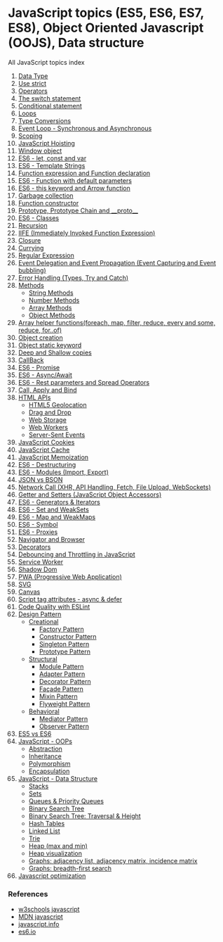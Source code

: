 # JavaScript topics (ES5, ES6, ES7, ES8), Object Oriented Javascript (OOJS), Data structure
All JavaScript topics index

<ol>
  <li><a href="javascript:;" title="Data Type">Data Type</a></li>
  <li><a href="javascript:;" title="Use strict">Use strict</a></li>
  <li><a href="javascript:;" title="Operators">Operators</a></li>
  <li><a href="javascript:;" title="The switch statement">The switch statement</a></li>
  <li><a href="javascript:;" title="Conditional statement">Conditional statement</a></li>
  <li><a href="javascript:;" title="Loops">Loops</a></li>
  <li><a href="javascript:;" title="Type Conversions">Type Conversions</a></li>
  <li><a href="https://github.com/suryansh54/Javascript-callback-promise-async-and-await/blob/master/README.md#synchronous-and-asynchronous" title="Event Loop - Synchronous and Asynchronous">Event Loop - Synchronous and Asynchronous</a></li>
  <li><a href="javascript:;" title="Scoping">Scoping</a></li>
  <li><a href="javascript:;" title="JavaScript Hoisting">JavaScript Hoisting</a></li>
  <li><a href="javascript:;" title="Window object">Window object</a></li>
  <li><a href="javascript:;" title="ES6 - let, const and var">ES6 - let, const and var</a></li>
  <li><a href="javascript:;" title="ES6 - Template Strings">ES6 - Template Strings</a></li>
  <li><a href="javascript:;" title="Function expression and Function declaration">Function expression and Function declaration</a></li>
  <li><a href="javascript:;" title="ES6 - Function with default parameters">ES6 - Function with default parameters</a></li>
  <li><a href="javascript:;" title="ES6 - this keyword and Arrow function">ES6 - this keyword and Arrow function</a></li>
  <li><a href="javascript:;" title="Garbage collection">Garbage collection</a></li>
  <li><a href="javascript:;" title="Function constructor">Function constructor</a></li>
  <li><a href="javascript:;" title="Prototype, Prototype Chain and __proto__">Prototype, Prototype Chain and __proto__</a></li>
  <li><a href="javascript:;" title="ES6 - Classes">ES6 - Classes</a></li>
  <li><a href="javascript:;" title="Recursion">Recursion</a></li>
  <li><a href="javascript:;" title="IIFE (Immediately Invoked Function Expression)">IIFE (Immediately Invoked Function Expression)</a></li>
  <li><a href="javascript:;" title="Closure">Closure</a></li>
  <li><a href="javascript:;" title="Currying">Currying</a></li>
  <li><a href="javascript:;" title="Regular Expression">Regular Expression</a></li>
  <li><a href="javascript:;" title="Event Delegation and Event Propagation (Event Capturing and Event bubbling)">Event Delegation and Event Propagation (Event Capturing and Event bubbling)</a></li>
  <li><a href="https://github.com/suryansh54/javascript-error-handling" title="Error Handling (Types, Try and Catch)">Error Handling (Types, Try and Catch)</a></li>
  <li><a href="javascript:;" title="Methods">Methods</a>
      <ul>
        <li><a href="javascript:;" title="String Methods">String Methods</a></li>
        <li><a href="javascript:;" title="Number Methods">Number Methods</a></li>
        <li><a href="javascript:;" title="Array Methods">Array Methods</a></li>
        <li><a href="javascript:;" title="Object Methods">Object Methods</a></li>
      </ul>
  </li>
  <li><a href="javascript:;" title="Array helper functions(foreach, map, filter, reduce, every and some, reduce, for..of)">Array helper functions(foreach, map, filter, reduce, every and some, reduce, for..of)</a></li>
  <li><a href="javascript:;" title="Object creation">Object creation</a></li>
  <li><a href="javascript:;" title="Object static keyword">Object static keyword</a></li>
  <li><a href="javascript:;" title="Deep and Shallow copies">Deep and Shallow copies</a></li>
  <li><a href="https://github.com/suryansh54/Javascript-callback-promise-async-and-await/blob/master/README.md#callback" title="CallBack">CallBack</a></li>
  <li><a href="https://github.com/suryansh54/Javascript-callback-promise-async-and-await/blob/master/README.md#promise" title="ES6 - Promise">ES6 - Promise</a></li>
  <li><a href="https://github.com/suryansh54/Javascript-callback-promise-async-and-await/blob/master/README.md#asyncawait" title="ES6 - Async/Await">ES6 - Async/Await</a></li>
  <li><a href="javascript:;" title="ES6 - Rest parameters and Spread Operators">ES6 - Rest parameters and Spread Operators</a></li>
  <li><a href="javascript:;" title="Call, Apply and Bind">Call, Apply and Bind</a></li>
  <li><a href="javascript:;" title="HTML APIs">HTML APIs</a>
      <ul>
        <li><a href="javascript:;" title="HTML5 Geolocation">HTML5 Geolocation</a></li>
        <li><a href="javascript:;" title="Drag and Drop">Drag and Drop</a></li>
        <li><a href="javascript:;" title="Web Storage">Web Storage</a></li>
        <li><a href="javascript:;" title="Web Workers">Web Workers</a></li>
        <li><a href="javascript:;" title="Server-Sent Events">Server-Sent Events</a></li>
      </ul>
  </li>
  <li><a href="javascript:;" title="JavaScript Cookies">JavaScript Cookies</a></li>
  <li><a href="javascript:;" title="JavaScript Cache">JavaScript Cache</a></li>
  <li><a href="javascript:;" title="JavaScript Memoization">JavaScript Memoization</a></li>
  <li><a href="javascript:;" title="ES6 - Destructuring">ES6 - Destructuring</a></li>
  <li><a href="javascript:;" title="ES6 - Modules (Import, Export)">ES6 - Modules (Import, Export)</a></li>
  <li><a href="javascript:;" title="JSON vs BSON">JSON vs BSON</a></li>
  <li><a href="javascript:;" title="Network Call (XHR, API Handling, Fetch, File Upload, WebSockets)">Network Call (XHR, API Handling, Fetch, File Upload, WebSockets)</a></li>
  <li><a href="javascript:;" title="Getter and Setters (JavaScript Object Accessors)">Getter and Setters (JavaScript Object Accessors)</a></li>
  <li><a href="javascript:;" title="ES6 - Generators & Iterators">ES6 - Generators & Iterators</a></li>
  <li><a href="javascript:;" title="ES6 - Set and WeakSets">ES6 - Set and WeakSets</a></li>
  <li><a href="javascript:;" title="ES6 - Map and WeakMaps">ES6 - Map and WeakMaps</a></li>
  <li><a href="javascript:;" title="ES6 - Symbol">ES6 - Symbol</a></li>
  <li><a href="javascript:;" title="ES6 - Proxies">ES6 - Proxies</a></li>
  <li><a href="javascript:;" title="Navigator and Browser">Navigator and Browser</a></li>
  <li><a href="javascript:;" title="Decorators">Decorators</a></li>
  <li><a href="javascript:;" title="Debouncing and Throttling in JavaScript">Debouncing and Throttling in JavaScript</a></li>
  <li><a href="javascript:;" title="Service Worker">Service Worker</a></li>
  <li><a href="javascript:;" title="Shadow Dom">Shadow Dom</a></li>
  <li><a href="javascript:;" title="PWA (Progressive Web Application)">PWA (Progressive Web Application)</a></li>
  <li><a href="javascript:;" title="SVG">SVG</a></li>
  <li><a href="javascript:;" title="Canvas">Canvas</a></li>
  <li><a href="javascript:;" title="Script tag attributes - async & defer">Script tag attributes - async & defer</a></li>
  <li><a href="javascript:;" title="Code Quality with ESLint">Code Quality with ESLint</a></li>
  <li><a href="javascript:;" title="Design Pattern">Design Pattern</a>
      <ul>
        <li><a href="javascript:;" title="Creational">Creational</a>
          <ul>
            <li><a href="javascript:;" title="Factory Pattern">Factory Pattern</a></li>
            <li><a href="javascript:;" title="Constructor Pattern">Constructor Pattern</a></li>
            <li><a href="javascript:;" title="Singleton Pattern">Singleton Pattern</a></li>
            <li><a href="javascript:;" title="Prototype Pattern">Prototype Pattern</a></li>
          </ul>
        </li>
        <li><a href="javascript:;" title="Structural">Structural</a>
          <ul>
            <li><a href="javascript:;" title="Module Pattern">Module Pattern</a></li>
            <li><a href="javascript:;" title="Adapter Pattern">Adapter Pattern</a></li>
            <li><a href="javascript:;" title="Decorator Pattern">Decorator Pattern</a></li>
            <li><a href="javascript:;" title="Façade Pattern">Façade Pattern</a></li>
            <li><a href="javascript:;" title="Mixin Pattern">Mixin Pattern</a></li>
            <li><a href="javascript:;" title="Flyweight Pattern">Flyweight Pattern</a></li>
          </ul>
        </li>
        <li><a href="javascript:;" title="Behavioral">Behavioral</a>
          <ul>
            <li><a href="javascript:;" title="Mediator Pattern">Mediator Pattern</a></li>
            <li><a href="javascript:;" title="Observer Pattern">Observer Pattern</a></li>
          </ul>
        </li>
      </ul>
  </li>
  <li><a href="javascript:;" title="ES5 vs ES6">ES5 vs ES6</a></li>
  <li><a href="javascript:;" title="JavaScript - OOPs">JavaScript - OOPs</a>
      <ul>
        <li><a href="javascript:;" title="Abstraction">Abstraction</a></li>
        <li><a href="javascript:;" title="Inheritance">Inheritance</a></li>
        <li><a href="javascript:;" title="Polymorphism">Polymorphism</a></li>
        <li><a href="javascript:;" title="Encapsulation">Encapsulation</a></li>
      </ul>
  </li>
  <li><a href="javascript:;" title="JavaScript - Data Structure">JavaScript - Data Structure</a>
      <ul>
        <li><a href="javascript:;" title="Stacks">Stacks</a></li>
        <li><a href="javascript:;" title="Sets">Sets</a></li>
        <li><a href="javascript:;" title="Queues & Priority Queues">Queues & Priority Queues</a></li>
        <li><a href="javascript:;" title="Binary Search Tree">Binary Search Tree</a></li>
        <li><a href="javascript:;" title="Binary Search Tree: Traversal & Height">Binary Search Tree: Traversal & Height</a></li>
        <li><a href="javascript:;" title="Hash Tables">Hash Tables</a></li>
        <li><a href="javascript:;" title="Linked List">Linked List</a></li>
        <li><a href="javascript:;" title="Trie">Trie</a></li>
        <li><a href="javascript:;" title="Heap (max and min)">Heap (max and min)</a></li>
        <li><a href="javascript:;" title="Heap visualization">Heap visualization</a></li>
        <li><a href="javascript:;" title="Graphs: adjacency list, adjacency matrix, incidence matrix">Graphs: adjacency list, adjacency matrix, incidence matrix</a></li>
        <li><a href="javascript:;" title="Graphs: breadth-first search">Graphs: breadth-first search</a></li>
      </ul>
  </li>
  <li><a href="javascript:;" title="Javascript optimization">Javascript optimization</a></li>
</ol>

### References
- <a href="https://www.w3schools.com/js" title="w3schools javascript">w3schools javascript</a>
- <a href="https://developer.mozilla.org/en-US/docs/Web/JavaScript" title="MDN javascript">MDN javascript</a>
- <a href="http://javascript.info" title="javascript.info">javascript.info</a>
- <a href="https://es6.io/" title="es6.io">es6.io</a>
